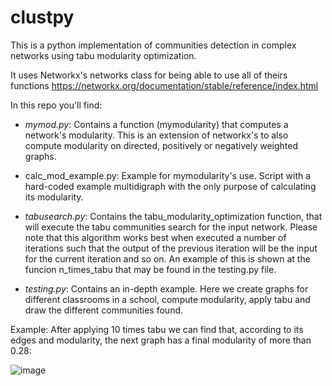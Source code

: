 # clustpy
This is a python implementation of communities detection in complex networks using tabu modularity optimization.

It uses Networkx's networks class for being able to use all of theirs functions https://networkx.org/documentation/stable/reference/index.html

In this repo you'll find:

- *mymod.py*: Contains a function (mymodularity) that computes a network's modularity. This is an extension of networkx's to also compute modularity on directed, positively or negatively weighted graphs.
- calc_mod_example.py: Example for mymodularity's use. Script with a hard-coded example multidigraph with the only purpose of calculating its modularity.

- *tabusearch.py*: Contains the tabu_modularity_optimization function, that will execute the tabu communities search for the input network.
Please note that this algorithm works best when executed a number of iterations such that the output of the previous iteration will be the input for the current iteration and so on. An example of this is shown at the funcion n_times_tabu that may be found in the testing.py file.

- *testing.py*: Contains an in-depth example. Here we create graphs for different classrooms in a school, compute modularity, apply tabu and draw the different communities found.

Example:
After applying 10 times tabu we can find that, according to its edges and modularity, the next graph has a final modularity of more than 0.28:


![image](https://user-images.githubusercontent.com/61252229/166304151-153453e4-69c4-476a-a6b9-4c1e376dfd71.png)
